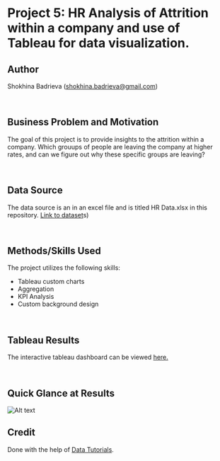 # Project 5: HR Analysis of Attrition within a company and use of Tableau for data visualization.

## Author
Shokhina Badrieva
(shokhina.badrieva@gmail.com)

<br>

## Business Problem and Motivation
The goal of this project is to provide insights to the attrition within a company. Which grouups of people are leaving the company at higher rates, and can we figure out why these specific groups are leaving?

<br>

## Data Source
The data source is an in an excel file and is titled HR Data.xlsx in this repository. [Link to dataset](https://github.com/sbadrieva/PortfolioProjects/blob/main/%5BExcel%2C%20Tableau%5D%20HR_Analysis_Dashboard/HR%20Data.xlsx)s)

<br>

## Methods/Skills Used
The project utilizes the following skills:
* Tableau custom charts
* Aggregation
* KPI Analysis
* Custom background design


<br>

## Tableau Results
The interactive tableau dashboard can be viewed [here.]([https://public.tableau.com/app/profile/shokhina.badrieva/viz/COVID_Exploration_Project/Dashboard1?publish=yes](https://public.tableau.com/app/profile/shokhina.badrieva/viz/HR_Dashboard_16791903684200/HRDashboard))

<br>

## Quick Glance at Results
![Alt text](Tableau_Dashboard_Image.jpg "HR Analysis Dashboard")

## Credit
Done with the help of [Data Tutorials]([https://www.youtube.com/watch?v=qfyynHBFOsM](https://www.youtube.com/watch?v=oTyCZVnNVZA)). 

